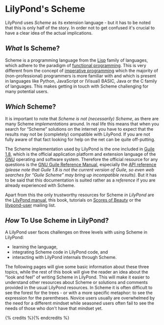 # LilyPond's Scheme

LilyPond uses *Scheme* as its extension language - but it has to be noted
that this is only half of the story.  In order not to get confused
it's crucial to have a clear idea of the actual implications.

## *What* Is Scheme?

Scheme is a programming language from the
[Lisp](https://en.wikipedia.org/wiki/Lisp_%28programming_language%29) family of
languages, which adhere to the paradigm of [functional
programming](https://en.wikipedia.org/wiki/Functional_programming).  This is
very different from the concept of [imperative
programming](https://en.wikipedia.org/wiki/Imperative_programming#History_of_imperative_and_object-oriented_languages)
which the majority of (non-professional) programmers is more familiar with and
which is present in languages like Python, JavaScript or (Visual) BASIC, Java or
the C family of languages.  This makes getting in touch with Scheme challenging
for many potential users.

## *Which* Scheme?

It is important to note that *Scheme is not (necessarily) Scheme*, as there are
many Scheme *implementations* around.  In real life this means that when you
search for “Scheme” solutions on the internet you have to expect that the
results may not be (completely) compatible with LilyPond.  If you are not fully
aware of that fact looking for help on the net can be quite off-putting.

The Scheme implementation used by LilyPond is the one included in
[Guile 1.8](http://www.gnu.org/software/guile/), which is the official application
platform and extension language of the [GNU](http://gnu.org) operating and
software system.  Therefore the official resource for any questions is the [GNU
Guile Reference
Manual](https://www.gnu.org/software/guile/docs/docs-1.8/guile-ref/), especially
the [API
reference](https://www.gnu.org/software/guile/docs/docs-1.8/guile-ref/API-Reference.html#API-Reference)
*(please note that Guile 1.8 is not the current version of Guile, so even web
searches for “Guile Scheme” may bring up incompatible results)*.  But it has to
be said that this documentation is suited rather as a *reference* if you are
already experienced with Scheme.

Apart from this the only trustworthy resources for Scheme *in LilyPond* are the
[LilyPond manual](http://lilypond.org/doc/v2.18/Documentation/extending/), this
book, tutorials on [Scores of Beauty](http://lilypondblog.org) or the
[lilypond-user](https://lists.gnu.org/mailman/listinfo/lilypond-user) mailing
list.


## *How* To Use Scheme in LilyPond?

A LilyPond user faces challenges on three levels with using Scheme in LilyPond:

* learning the language,
* integrating Scheme code in LilyPond code, and
* interacting with LilyPond internals through Scheme.

The following pages will give some basic information about these three topics,
while the rest of this book will give the reader an idea about the “look and
feel” of writing Scheme in LilyPond.  This will make it easier to understand
other resources about Scheme or solutions and comments provided in the usual
LilyPond resources.  In Scheme it is often difficult to see the forest for the
trees - or with a more specific metaphor: to see the expression for the
parentheses.  Novice users usually are overwhelmed by the need for a different
mindset while seasoned users often fail to see the needs of those who don't have
that mindset yet.

{% credits %}{% endcredits %}
